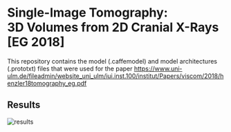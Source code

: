 # Single-Image Tomography: <br/> 3D Volumes from 2D Cranial X-Rays [EG 2018]

This repository contains the model (.caffemodel) and model architectures (.prototxt) files that were used for the paper https://www.uni-ulm.de/fileadmin/website_uni_ulm/iui.inst.100/institut/Papers/viscom/2018/henzler18tomography_eg.pdf

## Results
![results](results.jpg)
